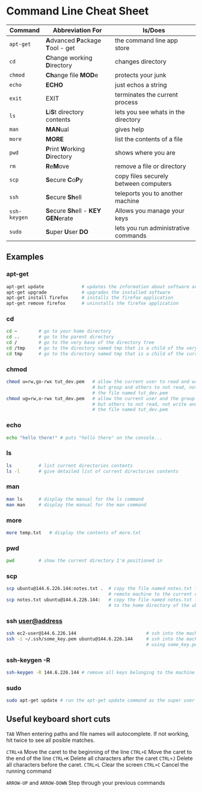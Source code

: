 # Command Line Cheat Sheet


| Command   | Abbreviation For                        | Is/Does |
|-----------|-----------------------------------------|---------|
| `apt-get` | **A**dvanced **P**ackage **T**ool - get | the command line app store |
| `cd`      | **C**hange working **D**irectory        | changes directory |
| `chmod`   | **Ch**ange file **MOD**e                | protects your junk |
| `echo`    | **ECHO**                                | just echos a string |
| `exit`    | EXIT                                    | terminates the current process |
| `ls`      | **L**i**S**t directory contents         | lets you see whats in the directory |
| `man`     | **MAN**ual                              | gives help |
| `more`    | **MORE**                                | list the contents of a file |
| `pwd`     | **P**rint **W**orking **D**irectory     | shows where you are |
| `rm`      | **R**e**M**ove                          | remove a file or directory |
| `scp`     | **S**ecure **C**o**P**y                 | copy files securely between computers |
| `ssh`     | **S**ecure **Sh**ell                    | teleports you to another machine |
| `ssh-keygen` | **S**ecure **Sh**ell - **KEY** **GEN**erate | Allows you manage your keys |
| `sudo`    | **S**uper **U**ser **DO**               | lets you run administrative commands |

## Examples

### apt-get

```bash
apt-get update              # updates the information about software available
apt-get upgrade             # upgrades the installed software
apt-get install firefox     # installs the firefox application
apt-get remove firefox      # uninstalls the firefox application
```

### cd <directory>

```bash
cd ~        # go to your home directory
cd ..       # go to the parent directory
cd /        # go to the very base of the directory tree
cd /tmp     # go to the directory named tmp that is a child of the very base of the directory tree
cd tmp      # go to the directory named tmp that is a child of the current directory
```

### chmod <mode> <file>

```bash
chmod u=rw,go-rwx tut_dev.pem   # allow the current user to read and write, 
                                # but group and others to not read, not write and not execute
                                # the file named tut_dev.pem
chmod ug=rw,o-rwx tut_dev.pem   # allow the current user and the group to read and write, 
                                # but others to not read, not write and not execute  
                                # the file named tut_dev.pem
```

### echo <string>

```bash
echo "hello there!" # puts "hello there" on the console...
```

### ls

```bash
ls          # list current directories contents
ls -l       # give detailed list of current directories contents
```

### man <command>

```bash
man ls      # display the manual for the ls command
man man     # display the manual for the man command
```

### more <filename>

```bash
more temp.txt   # display the contents of more.txt
```

### pwd 

```bash
pwd         # show the current directory I'm positioned in
```

### scp <from> <to>

```bash
scp ubuntu@144.6.226.144:notes.txt .  # copy the file named notes.txt from the home directory of the ubuntu user on the
                                      # remote machine to the current directory on the local machine
scp notes.txt ubuntu@144.6.226.144:   # copy the file named notes.txt from the current directory on the local machine
                                      # to the home directory of the ubuntu user on the remote machine 
```

### ssh <user@address>

```bash
ssh ec2-user@144.6.226.144                          # ssh into the machine at IP 144.6.226.144 as the ec2-user user
ssh -i ~/.ssh/some_key.pem ubuntu@144.6.226.144     # ssh into the machine at IP 144.6.226.144 as the ubuntu user 
                                                    # using some_key.pem as the key
```

### ssh-keygen -R <hostname>

```bash
ssh-keygen -R 144.6.226.144 # remove all keys belonging to the machine 144.6.226.144 from the known hosts file
````

### sudo <command>

```bash
sudo apt-get update # run the apt-get update command as the super user
```

## Useful keyboard short cuts

`TAB`       When entering paths and file names will autocomplete. If not working, hit twice to see all posible matches.

`CTRL+A`    Move the caret to the beginning of the line
`CTRL+E`    Move the caret to the end of the line
`CTRL+K`    Delete all characters after the caret
`CTRL+J`    Delete all characters before the caret.
`CTRL+L`    Clear the screen
`CTRL+C`    Cancel the running command

`ARROW-UP` and `ARROW-DOWN` Step through your previous commands



